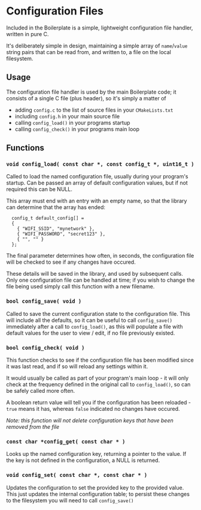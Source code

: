 # Configuration Files

Included in the Boilerplate is a simple, lightweight configuration file handler,
written in pure C. 

It's deliberately simple in design, maintaining a simple array of `name`/`value`
string pairs that can be read from, and written to, a file on the local filesystem.


## Usage

The configuration file handler is used by the main Boilerplate code; it consists
of a single C file (plus header), so it's simply a matter of

* adding `config.c` to the list of source files in your `CMakeLists.txt`
* including `config.h` in your main source file
* calling `config_load()` in your programs startup
* calling `config_check()` in your programs main loop


## Functions

### `void config_load( const char *, const config_t *, uint16_t )`

Called to load the named configuration file, usually during your program's 
startup. Can be passed an array of default configuration values, but if not
required this can be NULL.

This array must end with an entry with an empty name, so that the library can
determine that the array has ended:

```
  config_t default_config[] = 
  {
    { "WIFI_SSID", "mynetwork" },
    { "WIFI_PASSWORD", "secret123" },
    { "", "" }
  };
```

The final parameter determines how often, in seconds, the configuration file
will be checked to see if any changes have occured.

These details will be saved in the library, and used by subsequent calls. Only
one configuration file can be handled at time; if you wish to change the file
being used simply call this function with a new filename.


### `bool config_save( void )`

Called to save the current configuration state to the configuration file. This
will include all the defaults, so it can be useful to call `config_save()`
immediately after a call to `config_load()`, as this will populate a file with
default values for the user to view / edit, if no file previously existed.


### `bool config_check( void )`

This function checks to see if the configuration file has been modified since
it was last read, and if so will reload any settings within it. 

It would usually be called as part of your program's main loop - it will only 
check at the frequency defined in the original call to `config_load()`, so can
be safely called more often.

A boolean return value will tell you if the configuration has been reloaded -
`true` means it has, whereas `false` indicated no changes have occured.

_Note: this function will *not* delete configuration keys that have been removed
from the file_


### `const char *config_get( const char * )`

Looks up the named configuration key, returning a pointer to the value. If the
key is not defined in the configuration, a NULL is returned.


### `void config_set( const char *, const char * )`

Updates the configuration to set the provided key to the provided value. This
just updates the internal configuration table; to persist these changes to the
filesystem you will need to call `config_save()`

